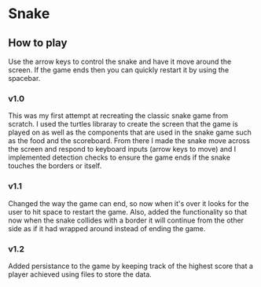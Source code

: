# Snake

## How to play
Use the arrow keys to control the snake and have it move around the screen. If the game ends then you can quickly restart it by using the spacebar.


### v1.0
This was my first attempt at recreating the classic snake game from scratch. I used the turtles libraray to create the screen that the game is played on as well 
as the components that are used in the snake game such as the food and the scoreboard. From there I made the snake move across the screen and respond to keyboard 
inputs (arrow keys to move) and I implemented detection checks to ensure the game ends if the snake touches the borders or itself. 


### v1.1
Changed the way the game can end, so now when it's over it looks for the user to hit space to restart the game. Also, added the functionality so that now when the 
snake collides with a border it will continue from the other side as if it had wrapped around instead of ending the game.


### v1.2
Added persistance to the game by keeping track of the highest score that a player achieved using files to store the data.
